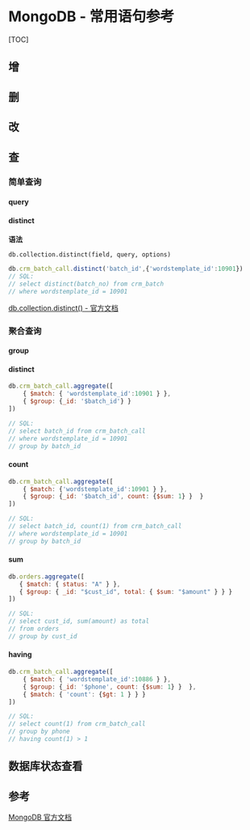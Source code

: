 # MongoDB - 常用语句参考

[TOC]



## 增



## 删



## 改



## 查

### 简单查询



#### query



#### distinct

**语法**

`db.collection.distinct(field, query, options)`

```js
db.crm_batch_call.distinct('batch_id',{'wordstemplate_id':10901})
// SQL:
// select distinct(batch_no) from crm_batch
// where wordstemplate_id = 10901
```

[db.collection.distinct() - 官方文档](https://docs.mongodb.com/manual/reference/method/db.collection.distinct/index.html#db-collection-distinct)



### 聚合查询



#### group



#### distinct

```js
db.crm_batch_call.aggregate([
    { $match: { 'wordstemplate_id':10901 } },
    { $group: {_id: '$batch_id'} }
])

// SQL:
// select batch_id from crm_batch_call
// where wordstemplate_id = 10901
// group by batch_id
```



#### count

```js
db.crm_batch_call.aggregate([
    { $match: {'wordstemplate_id':10901 } },
    { $group: {_id: '$batch_id', count: {$sum: 1} }  }
])

// SQL: 
// select batch_id, count(1) from crm_batch_call
// where wordstemplate_id = 10901
// group by batch_id
```



#### sum

```js
db.orders.aggregate([
   { $match: { status: "A" } },
   { $group: { _id: "$cust_id", total: { $sum: "$amount" } } }
])

// SQL:
// select cust_id, sum(amount) as total 
// from orders
// group by cust_id
```



#### having

```js
db.crm_batch_call.aggregate([
    { $match: { 'wordstemplate_id':10886 } },
    { $group: {_id: '$phone', count: {$sum: 1} }  },
    { $match: { 'count': {$gt: 1 } } }
])

// SQL:
// select count(1) from crm_batch_call
// group by phone
// having count(1) > 1
```



## 数据库状态查看





## 参考

[MongoDB 官方文档](https://docs.mongodb.com/manual/introduction/)